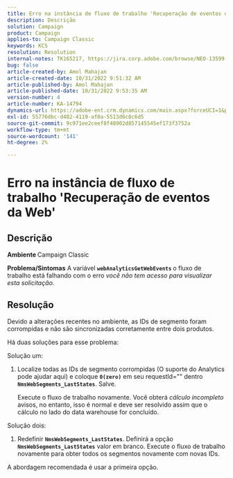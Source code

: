 ```yaml
---
title: Erro na instância de fluxo de trabalho 'Recuperação de eventos da Web'
description: Descrição
solution: Campaign
product: Campaign
applies-to: Campaign Classic
keywords: KCS
resolution: Resolution
internal-notes: TK165217, https://jira.corp.adobe.com/browse/NEO-13599
bug: false
article-created-by: Amol Mahajan
article-created-date: 10/31/2022 9:51:32 AM
article-published-by: Amol Mahajan
article-published-date: 10/31/2022 9:53:35 AM
version-number: 4
article-number: KA-14794
dynamics-url: https://adobe-ent.crm.dynamics.com/main.aspx?forceUCI=1&pagetype=entityrecord&etn=knowledgearticle&id=87914594-0159-ed11-9561-6045bd006079
exl-id: 55776dbc-d482-4119-af0a-5513d6c8c6d5
source-git-commit: 9c971ee2ceef8f48902d857145545ef173f3752a
workflow-type: tm+mt
source-wordcount: '141'
ht-degree: 2%

---
```


# Erro na instância de fluxo de trabalho &#39;Recuperação de eventos da Web&#39;

## Descrição

<b>Ambiente </b>
Campaign Classic


<b>Problema/Sintomas</b>
A variável <b>`webAnalyticsGetWebEvents` </b>o fluxo de trabalho está falhando com o erro *você não tem acesso para visualizar esta solicitação*.


## Resolução


Devido a alterações recentes no ambiente, as IDs de segmento foram corrompidas e não são sincronizadas corretamente entre dois produtos.

Há duas soluções para esse problema:

Solução um:

1. Localize todas as IDs de segmento corrompidas (O suporte do Analytics pode ajudar aqui) e coloque <b>`0(zero)`</b> em seu requestId=&quot;&quot; dentro <b>`NmsWebSegments_LastStates`</b>. Salve.

   Execute o fluxo de trabalho novamente. Você obterá *cálculo incompleto* avisos, no entanto, isso é normal e deve ser resolvido assim que o cálculo no lado do data warehouse for concluído.


Solução dois:

1. Redefinir <b>`NmsWebSegments_LastStates`</b>. Definirá a opção <b>`NmsWebSegments_LastStates`</b> valor em branco. Execute o fluxo de trabalho novamente para obter todos os segmentos novamente com novas IDs.




A abordagem recomendada é usar a primeira opção.
